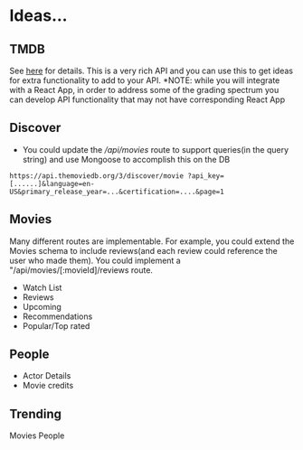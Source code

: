 # Ideas...

## TMDB

See [here](https://developers.themoviedb.org/3/getting-started/introduction) for details. 
This is a very rich API and you can use this to get ideas for extra functionality to add to your API. 
*NOTE: while you will integrate with a React App, in order to address some of the grading spectrum you can develop API functionality that may not have corresponding React App 

## Discover

- You could update the */api/movies* route to support queries(in the query string) and use Mongoose to accomplish this on the DB
~~~
https://api.themoviedb.org/3/discover/movie ?api_key=[......]&language=en-US&primary_release_year=...&certification=....&page=1
~~~

## Movies

Many different routes are implementable. For example, you could extend the Movies schema to include reviews(and each review could reference the user who made them). You could implement a "/api/movies/[:movieId]/reviews route. 
  
- Watch List  
- Reviews
- Upcoming
- Recommendations
- Popular/Top rated

## People

- Actor Details
- Movie credits

## Trending 

Movies
People